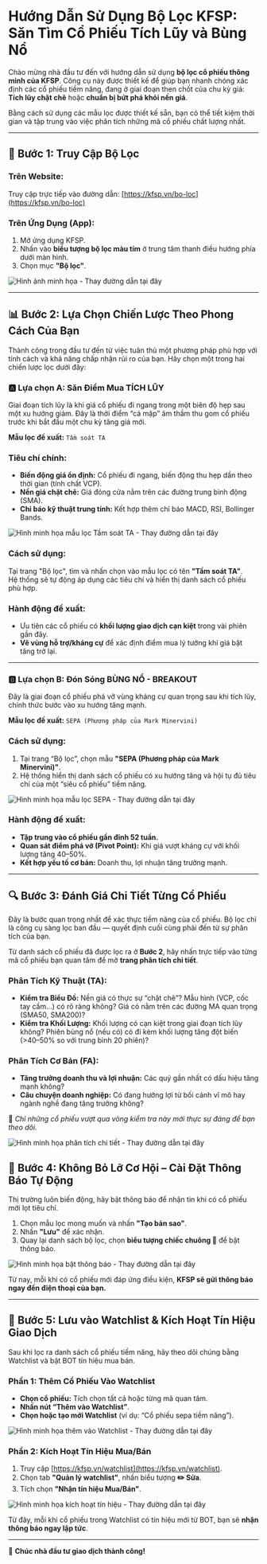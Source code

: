# Hướng Dẫn Sử Dụng Bộ Lọc KFSP: Săn Tìm Cổ Phiếu Tích Lũy và Bùng Nổ

Chào mừng nhà đầu tư đến với hướng dẫn sử dụng **bộ lọc cổ phiếu thông minh của KFSP**. Công cụ này được thiết kế để giúp bạn nhanh chóng xác định các cổ phiếu tiềm năng, đang ở giai đoạn then chốt của chu kỳ giá: **Tích lũy chặt chẽ** hoặc **chuẩn bị bứt phá khỏi nền giá**.

Bằng cách sử dụng các mẫu lọc được thiết kế sẵn, bạn có thể tiết kiệm thời gian và tập trung vào việc phân tích những mã cổ phiếu chất lượng nhất.

---

## 🧭 Bước 1: Truy Cập Bộ Lọc

### Trên Website:
Truy cập trực tiếp vào đường dẫn: [https://kfsp.vn/bo-loc](https://kfsp.vn/bo-loc)

### Trên Ứng Dụng (App):
1. Mở ứng dụng KFSP.  
2. Nhấn vào **biểu tượng bộ lọc màu tím** ở trung tâm thanh điều hướng phía dưới màn hình.  
3. Chọn mục **"Bộ lọc"**.  

![Hình ảnh minh họa - Thay đường dẫn tại đây](assets/bo-loc-app.jpg)

---

## 📊 Bước 2: Lựa Chọn Chiến Lược Theo Phong Cách Của Bạn
Thành công trong đầu tư đến từ việc tuân thủ một phương pháp phù hợp với tính cách và khả năng chấp nhận rủi ro của bạn. Hãy chọn một trong hai chiến lược lọc dưới đây:

### 🅰️ Lựa chọn A: Săn Điểm Mua **TÍCH LŨY** 

Giai đoạn tích lũy là khi giá cổ phiếu đi ngang trong một biên độ hẹp sau một xu hướng giảm. Đây là thời điểm “cá mập” âm thầm thu gom cổ phiếu trước khi bắt đầu một chu kỳ tăng giá mới.

**Mẫu lọc đề xuất:** `Tầm soát TA`

### Tiêu chí chính:
- **Biến động giá ổn định:** Cổ phiếu đi ngang, biến động thu hẹp dần theo thời gian (tính chất VCP).  
- **Nền giá chặt chẽ:** Giá đóng cửa nằm trên các đường trung bình động (SMA).  
- **Chỉ báo kỹ thuật trung tính:** Kết hợp thêm chỉ báo MACD, RSI, Bollinger Bands.  

![Hình minh họa mẫu lọc Tầm soát TA - Thay đường dẫn tại đây](assets/tam-soat-ta.png)

### Cách sử dụng:
Tại trang "Bộ lọc", tìm và nhấn chọn vào mẫu lọc có tên **"Tầm soát TA"**.  
Hệ thống sẽ tự động áp dụng các tiêu chí và hiển thị danh sách cổ phiếu phù hợp.

### Hành động đề xuất:
- Ưu tiên các cổ phiếu có **khối lượng giao dịch cạn kiệt** trong vài phiên gần đây.  
- **Vẽ vùng hỗ trợ/kháng cự** để xác định điểm mua lý tưởng khi giá bật tăng trở lại.

---

### 🅱️ Lựa chọn B: Đón Sóng **BÙNG NỔ - BREAKOUT**  

Đây là giai đoạn cổ phiếu phá vỡ vùng kháng cự quan trọng sau khi tích lũy, chính thức bước vào xu hướng tăng mạnh.

**Mẫu lọc đề xuất:** `SEPA (Phương pháp của Mark Minervini)`

### Cách sử dụng:
1. Tại trang “Bộ lọc”, chọn mẫu **"SEPA (Phương pháp của Mark Minervini)"**.  
2. Hệ thống hiển thị danh sách cổ phiếu có xu hướng tăng và hội tụ đủ tiêu chí của một “siêu cổ phiếu” tiềm năng.

![Hình minh họa mẫu lọc SEPA - Thay đường dẫn tại đây](assets/sepa.png)

### Hành động đề xuất:
- **Tập trung vào cổ phiếu gần đỉnh 52 tuần.**  
- **Quan sát điểm phá vỡ (Pivot Point):** Khi giá vượt kháng cự với khối lượng tăng 40–50%.  
- **Kết hợp yếu tố cơ bản:** Doanh thu, lợi nhuận tăng trưởng mạnh.

---

## 🔍 Bước 3: Đánh Giá Chi Tiết Từng Cổ Phiếu

Đây là bước quan trọng nhất để xác thực tiềm năng của cổ phiếu. Bộ lọc chỉ là công cụ sàng lọc ban đầu — quyết định cuối cùng phải đến từ sự phân tích của bạn.

Từ danh sách cổ phiếu đã được lọc ra ở **Bước 2**, hãy nhấn trực tiếp vào từng mã cổ phiếu bạn quan tâm để mở **trang phân tích chi tiết**.

### Phân Tích Kỹ Thuật (TA):
- **Kiểm tra Biểu Đồ:** Nền giá có thực sự “chặt chẽ”? Mẫu hình (VCP, cốc tay cầm...) có rõ ràng không? Giá có nằm trên các đường MA quan trọng (SMA50, SMA200)?  
- **Kiểm tra Khối Lượng:** Khối lượng có cạn kiệt trong giai đoạn tích lũy không? Phiên bùng nổ (nếu có) có đi kèm khối lượng tăng đột biến (>40–50% so với trung bình 20 phiên)?  

### Phân Tích Cơ Bản (FA):
- **Tăng trưởng doanh thu và lợi nhuận:** Các quý gần nhất có dấu hiệu tăng mạnh không?  
- **Câu chuyện doanh nghiệp:** Có đang hưởng lợi từ bối cảnh vĩ mô hay ngành nghề đang tăng trưởng không?  

📌 *Chỉ những cổ phiếu vượt qua vòng kiểm tra này mới thực sự đáng để bạn theo dõi.*

![Hình minh họa phân tích chi tiết - Thay đường dẫn tại đây](assets/phan-tich-co-phieu.png)

## 🔔 Bước 4: Không Bỏ Lỡ Cơ Hội – Cài Đặt Thông Báo Tự Động

Thị trường luôn biến động, hãy bật thông báo để nhận tin khi có cổ phiếu mới lọt tiêu chí.

1. Chọn mẫu lọc mong muốn và nhấn **"Tạo bản sao"**.  
2. Nhấn **"Lưu"** để xác nhận.  
3. Quay lại danh sách bộ lọc, chọn **biểu tượng chiếc chuông 🔔** để bật thông báo.

![Hình minh họa bật thông báo - Thay đường dẫn tại đây](assets/bo-loc-thong-bao.png)

Từ nay, mỗi khi có cổ phiếu mới đáp ứng điều kiện, **KFSP sẽ gửi thông báo ngay đến điện thoại của bạn.**

---

## 🧩 Bước 5: Lưu vào Watchlist & Kích Hoạt Tín Hiệu Giao Dịch

Sau khi lọc ra danh sách cổ phiếu tiềm năng, hãy theo dõi chúng bằng Watchlist và bật BOT tín hiệu mua bán.

### Phần 1: Thêm Cổ Phiếu Vào Watchlist
- **Chọn cổ phiếu:** Tích chọn tất cả hoặc từng mã quan tâm.  
- **Nhấn nút “Thêm vào Watchlist”**.  
- **Chọn hoặc tạo mới Watchlist** (ví dụ: “Cổ phiếu sepa tiềm năng”).  

![Hình minh họa thêm vào Watchlist - Thay đường dẫn tại đây](assets/watchlist-add.png)

### Phần 2: Kích Hoạt Tín Hiệu Mua/Bán
1. Truy cập [https://kfsp.vn/watchlist](https://kfsp.vn/watchlist).  
2. Chọn tab **"Quản lý watchlist"**, nhấn biểu tượng **✏️ Sửa**.  
3. Tích chọn **"Nhận tín hiệu Mua/Bán"**.

![Hình minh họa kích hoạt tín hiệu - Thay đường dẫn tại đây](assets/watchlist-signal.png)

Từ đây, mỗi khi cổ phiếu trong Watchlist có tín hiệu mới từ BOT, bạn sẽ **nhận thông báo ngay lập tức**.

---

🎯 **Chúc nhà đầu tư giao dịch thành công!**
